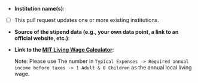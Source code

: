- **Institution name(s)**: 
* [ ] This pull request updates one or more existing institutions. 

- **Source of the stipend data (e.g., your own data point, a link to an official website, etc.)**: 

- **Link to the [MIT Living Wage Calculator](http://livingwage.mit.edu/)**: 
  
  Note: Please use The number in `Typical Expenses -> Required annual income before taxes -> 1 Adult & 0 Children` as the annual local living wage.